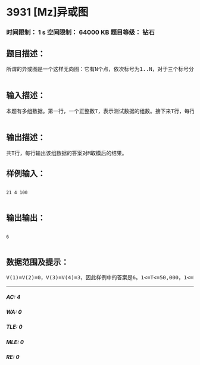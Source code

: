 # 3931 [Mz]异或图   
### 时间限制： 1 s     空间限制： 64000 KB     题目等级： 钻石  
## 题目描述：  

<pre>
所谓的异或图是一个这样无向图：它有N个点，依次标号为1..N，对于三个标号分别为a,b,c的点，如果a异或b异或c=0，那么这三个点之间两两连边，这是异或图连边的充要条件。此时把这张异或图的无向边的条数记为V(N)，对于给定的L，R，满足L<=R，试求V(L)+V(L+1)+...+V(R-1)+V(R)的值，由于结果可能很大，请将其对M取模后输出。  

</pre>
  
  
## 输入描述：  

<pre>
本题有多组数据。第一行，一个正整数T，表示测试数据的组数。接下来T行，每行三个正整数L，R，M，相邻两数之间有一个空格。  

</pre>
  
  
## 输出描述：  

<pre>
共T行，每行输出该组数据的答案对M取模后的结果。
</pre>
  
  
## 样例输入：  

<pre><code>
21 4 100  

</code></pre>
  
  
## 输出输出：  

<pre><code>
6  

</code></pre>
  
  
## 数据范围及提示：  

<pre>
V(1)=V(2)=0，V(3)=V(4)=3，因此样例中的答案是6。1<=T<=50,000，1<=L,R,M<=1,000,000,000。
</pre>
  
  
***  

##### AC: 4  
##### WA: 0  
##### TLE: 0  
##### MLE: 0  
##### RE: 0  
